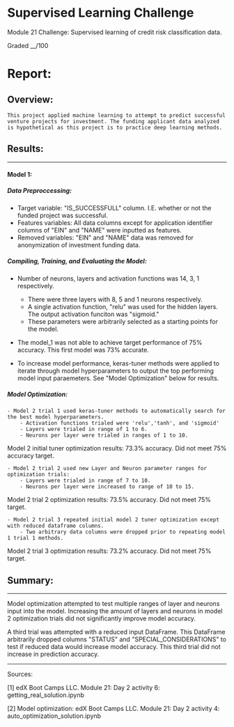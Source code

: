# Supervised Learning Challenge
Module 21 Challenge: Supervised learning of credit risk classification data.

Graded __/100


# Report:
## Overview:
	This project applied machine learning to attempt to predict successful venture projects for investment. The funding applicant data analyzed is hypothetical as this project is to practice deep learning methods.

## Results:
---

#### Model 1:
##### Data Preproccessing:
- Target variable: "IS_SUCCESSFULL" column. I.E. whether or not the funded project was successful.
- Features variables: All data columns except for application identifier columns of "EIN" and "NAME" were inputted as features.
- Removed variables: "EIN" and "NAME" data was removed for anonymization of investment funding data.


##### Compiling, Training, and Evaluating the Model:
- Number of neurons, layers and activation functions was 14, 3, 1 respectively.
	- There were three layers with 8, 5 and 1 neurons respectively. 
	- A single activation function, "relu" was used for the hidden layers. The output activation funciton was "sigmoid."
	- These parameters were arbitrarily selected as a starting points for the model.

- The model_1 was not able to achieve target performance of 75% accuracy. This first model was 73% accurate.
- To increase model performance, keras-tuner methods were applied to iterate through model hyperparameters to output the top performing model input paraemeters. See "Model Optimization" below for results.


##### Model Optimization:
	- Model 2 trial 1 used keras-tuner methods to automatically search for the best model hyperparameters.
		- Activation functions trialed were 'relu','tanh', and 'sigmoid'
		- Layers were trialed in range of 1 to 6.
		- Neurons per layer were trialed in ranges of 1 to 10.
Model 2 initial tuner optimization results: 73.3% accuracy. Did not meet 75% accuracy target.

	- Model 2 trial 2 used new Layer and Neuron parameter ranges for optimization trials:
		- Layers were trialed in range of 7 to 10.
		- Neurons per layer were increased to range of 10 to 15.
Model 2 trial 2 optimization results: 73.5% accuracy. Did not meet 75% target.
	

	- Model 2 trial 3 repeated initial model 2 tuner optimization except with reduced dataframe columns.
		- Two arbitrary data columns were dropped prior to repeating model 1 trial 1 methods.
Model 2 trial 3 optimization results: 73.2% accuracy. Did not meet 75% target.


## Summary:
---
Model optimization attempted to test multiple ranges of layer and neurons input into the model.
Increasing the amount of layers and neurons in model 2 optimization trials did not significantly improve model accuracy.

A third trial was attempted with a reduced input DataFrame. This DataFrame arbitrarily dropped columns "STATUS" and "SPECIAL_CONSIDERATIONS" to test if reduced data would increase model accuracy.
This third trial did not increase in prediction accuracy.

---

Sources:

[1] edX Boot Camps LLC. Module 21: Day 2 activity 6: getting_real_solution.ipynb

[2] Model optimization:
	edX Boot Camps LLC. Module 21: Day 2 activity 4: auto_optimization_solution.ipynb
	